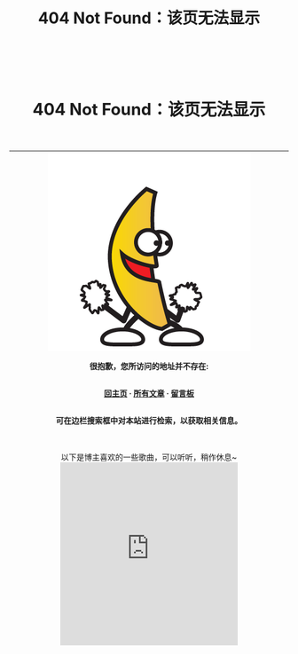 ﻿---
title: 404 Not Found：该页无法显示
toc: false
comments: false
permalink: /404
---
<header class="article-header">
  <h1 class="article-title" itemprop="name">
      404 Not Found：该页无法显示
  </h1>
</header>
<div class="article-info article-info-post">
<div class="clearfix"></div>
      </div>
<div class="article-entry" itemprop="articleBody">
<style>
    .article-meta { display: none; }
    #container .article .article-title { padding-right: 0; }
    .article-header {
        padding: 0;
        padding-top: 26px;
        border-left: none;
        text-align: center;
    }
    .article-header:hover { border-left: none; }
    .article-title { font-size: 1.6em }
    .article-entry hr { margin: 0;}
    .article-meta,
    #container .article-info-post.article-info { display: none;}
    #container .article .article-title { padding: 0; }
</style>
<style type="text/css">
    .article-title {
        font-size: 2.1em;
    }
    strong a {
        color: #747474;
    }
    .player {
        margin-left: -10px;
    }
    .sign {
        text-align: right;
        font-style: italic;
    }
    .share,
    #page-visit,
    .visit span:nth-child(2),
    .pic br {
        display: none;
    }
    .center {
        text-align: center;
        height: 2.5em;
        font-weight: bold;
    }
    .search2 {
        height: 2.2em;
        font-size: 1em;
        width: 50%;
        margin: auto 24%;
        color: #727272;
        opacity: .6;
        border: 2px solid lightgray;
    }
    .search2:hover {
        opacity: 1;
        box-shadow: 0 0 10px rgba(0, 0, 0, 0.3)
        };
    .article-entry hr {
        margin: 0;
    }
    .pic {
        text-align: center;
        margin: 0;
    }
</style>

<hr>
<div class="pic"><br><img src="/resources/e8nZC.gif" title="BananaMan"><br></div>
<p class="center">很抱歉，您所访问的地址并不存在: </p>
<p class="center"><a href="/">回主页</a> · <a href="/archives">所有文章</a> · <a href="/about">留言板</a></p>
<p class="center">可在边栏搜索框中对本站进行检索，以获取相关信息。</p>

<div style="text-align: center"><br>以下是博主喜欢的一些歌曲，可以听听，稍作休息~<br><iframe frameborder="no" border="0" marginwidth="0" marginheight="0" width="320" height="330" src="http://music.163.com/outchain/player?type=0&amp;id=112513213&amp;auto=0&amp;height=430"></iframe><br></div>
